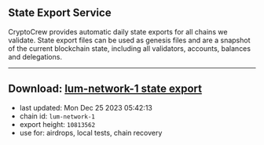 ## State Export Service
CryptoCrew provides automatic daily state exports for all chains we validate. State export files can be used as genesis files and are a snapshot of the current blockchain state, including all validators, accounts, balances and delegations.

---
**Download: [lum-network-1 state export](https://dl.ccvalidators.com/SERVICE/lumnetwork/lum-network-1_export_10813562.json)**
---

- last updated: Mon Dec 25 2023 05:42:13
- chain id: `lum-network-1`
- export height: `10813562`
- use for: airdrops, local tests, chain recovery
